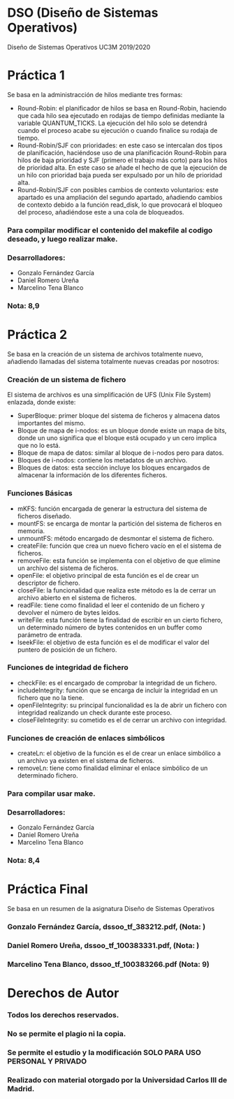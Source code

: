 # DSO (Diseño de Sistemas Operativos)
Diseño de Sistemas Operativos UC3M 2019/2020
# Práctica 1
Se basa en la administracción de hilos mediante tres formas:
* Round-Robin: el planificador de hilos se basa en Round-Robin, haciendo que cada hilo sea ejecutado en rodajas de tiempo definidas mediante la variable QUANTUM_TICKS. La ejecución del hilo solo se detendrá cuando el proceso acabe su ejecución o cuando finalice su rodaja de tiempo.
* Round-Robin/SJF con prioridades: en este caso se intercalan dos tipos de planificación, haciéndose uso de una planificación Round-Robin para hilos de baja prioridad y SJF (primero el trabajo más corto) para los hilos de prioridad alta. En este caso se añade el hecho de que la ejecución de un hilo con prioridad baja pueda ser expulsado por un hilo de prioridad alta.
*	Round-Robin/SJF con posibles cambios de contexto voluntarios: este apartado es una ampliación del segundo apartado, añadiendo cambios de contexto debido a la función read_disk, lo que provocará el bloqueo del proceso, añadiéndose este a una cola de bloqueados.
### Para compilar modificar el contenido del makefile al codigo deseado, y luego realizar make.
### Desarrolladores:
* Gonzalo Fernández García
* Daniel Romero Ureña
* Marcelino Tena Blanco
### Nota: 8,9
# Práctica 2
Se basa en la creación de un sistema de archivos totalmente nuevo, añadiendo llamadas del sistema totalmente nuevas creadas por nosotros:
### Creación de un sistema de fichero
El sistema de archivos es una simplificación de UFS (Unix File System) enlazada, donde existe:
* SuperBloque: primer bloque del sistema de ficheros y almacena datos importantes del mismo.
* Bloque de mapa de i-nodos: es un bloque donde existe un mapa de bits, donde un uno significa que el bloque está ocupado y un cero implica que no lo está.
* Bloque de mapa de datos: similar al bloque de i-nodos pero para datos.
* Bloques de i-nodos: contiene los metadatos de un archivo.
* Bloques de datos: esta sección incluye los bloques encargados de almacenar la información de los diferentes ficheros.
### Funciones Básicas
* mKFS: función encargada de generar la estructura del sistema de ficheros diseñado.
* mountFS: se encarga de montar la partición del sistema de ficheros en memoria.
* unmountFS: método encargado de desmontar el sistema de fichero.
* createFile: función que crea un nuevo fichero vacío en el el sistema de ficheros.
* removeFile: esta función se implementa con el objetivo de que elimine un archivo del sistema de ficheros.
* openFile: el objetivo principal de esta función es el de crear un descriptor de fichero.
* closeFile: la funcionalidad que realiza este método es la de cerrar un archivo abierto en el sistema de ficheros.
* readFile: tiene como finalidad el leer el contenido de un fichero y devolver el número de bytes leídos.
* writeFile: esta función tiene la finalidad de escribir en un cierto fichero, un determinado número de bytes contenidos en un buffer como parámetro de entrada.
* lseekFile: el objetivo de esta función es el de modificar el valor del puntero de posición de un fichero.
### Funciones de integridad de fichero
* checkFile: es el encargado de comprobar la integridad de un fichero.
* includeIntegrity: función que se encarga de incluir la integridad en un fichero que no la tiene.
* openFileIntegrity: su principal funcionalidad es la de abrir un fichero con integridad realizando un check durante este proceso.
* closeFileIntegrity: su cometido es el de cerrar un archivo con integridad.
### Funciones de creación de enlaces simbólicos
* createLn: el objetivo de la función es el de crear un enlace simbólico a un archivo ya existen en el sistema de ficheros.
* removeLn: tiene como finalidad eliminar el enlace simbólico de un determinado fichero.
### Para compilar usar make.
### Desarrolladores:
* Gonzalo Fernández García
* Daniel Romero Ureña
* Marcelino Tena Blanco
### Nota: 8,4
# Práctica Final
Se basa en un resumen de la asignatura Diseño de Sistemas Operativos
### Gonzalo Fernández García, dssoo_tf_383212.pdf, (Nota: )
### Daniel Romero Ureña, dssoo_tf_100383331.pdf, (Nota: )
### Marcelino Tena Blanco, dssoo_tf_100383266.pdf (Nota: 9)
# Derechos de Autor
### Todos los derechos reservados.
### No se permite el plagio ni la copia.
### Se permite el estudio y la modificación SOLO PARA USO PERSONAL Y PRIVADO
### Realizado con material otorgado por la Universidad Carlos III de Madrid.
